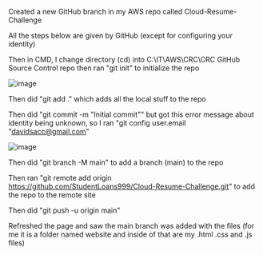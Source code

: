 Created a new GitHub branch in my AWS repo called Cloud-Resume-Challenge

All the steps below are given by GitHub (except for configuring your identity)

Then in CMD, I change directory (cd) into C:\IT\AWS\CRC\CRC GitHub Source Control repo then ran "git init" to initialize the repo

![image](https://github.com/StudentLoans999/AWS/assets/77641113/bcadfd53-7f70-4a4e-8682-93b39aa11733)

Then did "git add ." which adds all the local stuff to the repo

Then did "git commit -m "Initial commit"" but got this error message about identity being unknown, so I ran "git config user.email "davidsacc@gmail.com"

![image](https://github.com/StudentLoans999/AWS/assets/77641113/c7c59f4d-fc98-488b-9c72-abb0a5aad15c)

Then did "git branch -M main" to add a branch (main) to the repo

Then ran "git remote add origin https://github.com/StudentLoans999/Cloud-Resume-Challenge.git" to add the repo to the remote site 

Then did "git push -u origin main"

Refreshed the page and saw the main branch was added with the files (for me it is a folder named website and inside of that are my .html .css and .js files)
